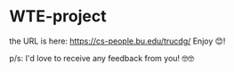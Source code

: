 # WTE-project
the URL is here: https://cs-people.bu.edu/trucdg/
Enjoy 😊!

p/s: I'd love to receive any feedback from you! 🤓🤓
